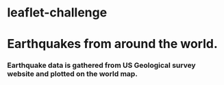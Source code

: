 # leaflet-challenge
# Earthquakes from around the world.
### Earthquake data is gathered from US Geological survey website and plotted on the world map.

